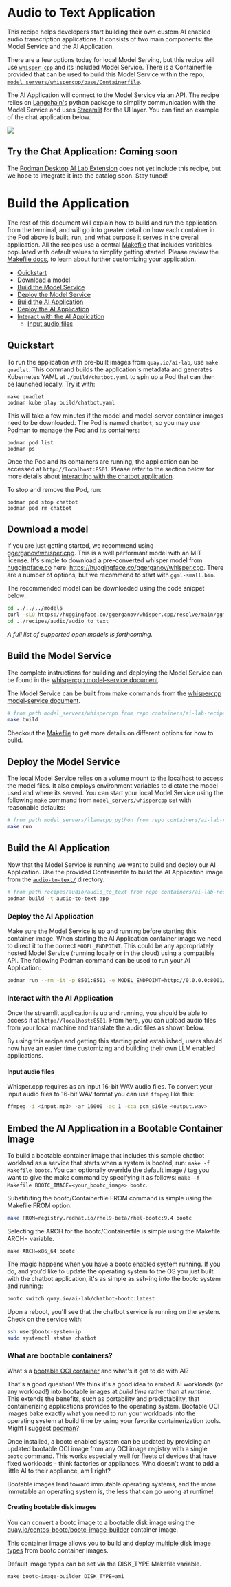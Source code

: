 # Audio to Text Application

This recipe helps developers start building their own custom AI enabled audio transcription applications. It consists of two main components: the Model Service and the AI Application.

There are a few options today for local Model Serving, but this recipe will use [`whisper-cpp`](https://github.com/ggerganov/whisper.cpp.git) and its included Model Service. There is a Containerfile provided that can be used to build this Model Service within the repo, [`model_servers/whispercpp/base/Containerfile`](/model_servers/whispercpp/base/Containerfile).

The AI Application will connect to the Model Service via an API. The recipe relies on [Langchain's](https://python.langchain.com/docs/get_started/introduction) python package to simplify communication with the Model Service and uses [Streamlit](https://streamlit.io/) for the UI layer. You can find an example of the chat application below.


![](/assets/whisper.png) 

## Try the Chat Application: Coming soon

The [Podman Desktop](https://podman-desktop.io) [AI Lab Extension](https://github.com/containers/podman-desktop-extension-ai-lab) does not yet include this recipe, but we hope to integrate it into the catalog soon. Stay tuned!

# Build the Application

The rest of this document will explain how to build and run the application from the terminal, and will go into greater detail on how each container in the Pod above is built, run, and  what purpose it serves in the overall application. All the recipes use a central [Makefile](../../common/Makefile.common) that includes variables populated with default values to simplify getting started. Please review the [Makefile docs](../../common/README.md), to learn about further customizing your application.

* [Quickstart](#quickstart)
* [Download a model](#download-a-model)
* [Build the Model Service](#build-the-model-service)
* [Deploy the Model Service](#deploy-the-model-service)
* [Build the AI Application](#build-the-ai-application)
* [Deploy the AI Application](#deploy-the-ai-application)
* [Interact with the AI Application](#interact-with-the-ai-application)
    * [Input audio files](#input-audio-files)

## Quickstart

To run the application with pre-built images from `quay.io/ai-lab`, use `make quadlet`. This command
builds the application's metadata and generates Kubernetes YAML at `./build/chatbot.yaml` to spin up a Pod that can then be launched locally.
Try it with:

```
make quadlet
podman kube play build/chatbot.yaml
```

This will take a few minutes if the model and model-server container images need to be downloaded. 
The Pod is named `chatbot`, so you may use [Podman](https://podman.io) to manage the Pod and its containers:

```
podman pod list
podman ps
```

Once the Pod and its containers are running, the application can be accessed at `http://localhost:8501`. 
Please refer to the section below for more details about [interacting with the chatbot application](#interact-with-the-ai-application).

To stop and remove the Pod, run:

```
podman pod stop chatbot
podman pod rm chatbot
```

## Download a model

If you are just getting started, we recommend using [ggerganov/whisper.cpp](https://huggingface.co/ggerganov/whisper.cpp).
This is a well performant model with an MIT license.
It's simple to download a pre-converted whisper model from [huggingface.co](https://huggingface.co)
here: https://huggingface.co/ggerganov/whisper.cpp. There are a number of options, but we recommend to start with `ggml-small.bin`.

The recommended model can be downloaded using the code snippet below:

```bash
cd ../../../models
curl -sLO https://huggingface.co/ggerganov/whisper.cpp/resolve/main/ggml-small.bin
cd ../recipes/audio/audio_to_text
```

_A full list of supported open models is forthcoming._


## Build the Model Service

The complete instructions for building and deploying the Model Service can be found in the [whispercpp model-service document](../../../model_servers/whispercpp/README.md).

The Model Service can be built from make commands from the [whispercpp model-service document](../../../model_servers/whispercpp/README.md).

```bash
# from path model_servers/whispercpp from repo containers/ai-lab-recipes
make build
```
Checkout the [Makefile](../../../model_servers/whispercpp/Makefile) to get more details on different options for how to build.

## Deploy the Model Service

The local Model Service relies on a volume mount to the localhost to access the model files. It also employs environment variables to dictate the model used and where its served. You can start your local Model Service using the following `make` command from `model_servers/whispercpp` set with reasonable defaults:

```bash
# from path model_servers/llamacpp_python from repo containers/ai-lab-recipes
make run
```

## Build the AI Application

Now that the Model Service is running we want to build and deploy our AI Application. Use the provided Containerfile to build the AI Application
image from the [`audio-to-text/`](./) directory.

```bash
# from path recipes/audio/audio_to_text from repo containers/ai-lab-recipes
podman build -t audio-to-text app
```
### Deploy the AI Application

Make sure the Model Service is up and running before starting this container image.
When starting the AI Application container image we need to direct it to the correct `MODEL_ENDPOINT`.
This could be any appropriately hosted Model Service (running locally or in the cloud) using a compatible API.
The following Podman command can be used to run your AI Application:

```bash
podman run --rm -it -p 8501:8501 -e MODEL_ENDPOINT=http://0.0.0.0:8001/inference audio-to-text 
```

### Interact with the AI Application

Once the streamlit application is up and running, you should be able to access it at `http://localhost:8501`.
From here, you can upload audio files from your local machine and translate the audio files as shown below.

By using this recipe and getting this starting point established,
users should now have an easier time customizing and building their own LLM enabled applications.

#### Input audio files

Whisper.cpp requires as an input 16-bit WAV audio files.
To convert your input audio files to 16-bit WAV format you can use `ffmpeg` like this:

```bash
ffmpeg -i <input.mp3> -ar 16000 -ac 1 -c:a pcm_s16le <output.wav>
```

## Embed the AI Application in a Bootable Container Image

To build a bootable container image that includes this sample chatbot workload as a service that starts when a system is booted, run: `make -f Makefile bootc`. You can optionally override the default image / tag you want to give the make command by specifying it as follows: `make -f Makefile BOOTC_IMAGE=<your_bootc_image> bootc`.

Substituting the bootc/Containerfile FROM command is simple using the Makefile FROM option.

```bash
make FROM=registry.redhat.io/rhel9-beta/rhel-bootc:9.4 bootc
```

Selecting the ARCH for the bootc/Containerfile is simple using the Makefile ARCH= variable.

```
make ARCH=x86_64 bootc
```

The magic happens when you have a bootc enabled system running. If you do, and you'd like to update the operating system to the OS you just built
with the chatbot application, it's as simple as ssh-ing into the bootc system and running:

```bash
bootc switch quay.io/ai-lab/chatbot-bootc:latest
```

Upon a reboot, you'll see that the chatbot service is running on the system. Check on the service with:

```bash
ssh user@bootc-system-ip
sudo systemctl status chatbot
```

### What are bootable containers?

What's a [bootable OCI container](https://containers.github.io/bootc/) and what's it got to do with AI?

That's a good question! We think it's a good idea to embed AI workloads (or any workload!) into bootable images at _build time_ rather than
at _runtime_. This extends the benefits, such as portability and predictability, that containerizing applications provides to the operating system.
Bootable OCI images bake exactly what you need to run your workloads into the operating system at build time by using your favorite containerization
tools. Might I suggest [podman](https://podman.io/)?

Once installed, a bootc enabled system can be updated by providing an updated bootable OCI image from any OCI
image registry with a single `bootc` command. This works especially well for fleets of devices that have fixed workloads - think
factories or appliances. Who doesn't want to add a little AI to their appliance, am I right?

Bootable images lend toward immutable operating systems, and the more immutable an operating system is, the less that can go wrong at runtime!

#### Creating bootable disk images

You can convert a bootc image to a bootable disk image using the
[quay.io/centos-bootc/bootc-image-builder](https://github.com/osbuild/bootc-image-builder) container image.

This container image allows you to build and deploy [multiple disk image types](../../common/README_bootc_image_builder.md) from bootc container images.

Default image types can be set via the DISK_TYPE Makefile variable.

`make bootc-image-builder DISK_TYPE=ami`

